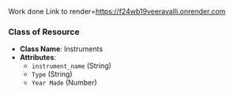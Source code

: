 Work done
Link to render=https://f24wb19veeravalli.onrender.com

### Class of Resource
- **Class Name**: Instruments
- **Attributes**:
  - `instrument_name` (String)
  - `Type` (String)
  - `Year Made` (Number)
